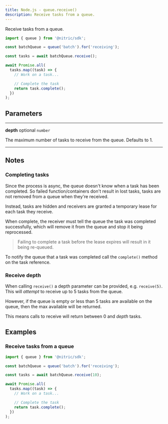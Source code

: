 ```yaml
---
title: Node.js - queue.receive()
description: Receive tasks from a queue.
---
```


Receive tasks from a queue.

```javascript
import { queue } from '@nitric/sdk';

const batchQueue = queue('batch').for('receiving');

const tasks = await batchQueue.receive();

await Promise.all(
  tasks.map((task) => {
    // Work on a task...

    // Complete the task
    return task.complete();
  })
);
```

## Parameters

---

**depth** optional `number`

The maximum number of tasks to receive from the queue. Defaults to 1.

---

## Notes

### Completing tasks

Since the process is async, the queue doesn't know when a task has been completed. So failed function/containers don't result in lost tasks, tasks are not removed from a queue when they're received.

Instead, tasks are hidden and receivers are granted a temporary lease for each task they receive.

When complete, the receiver must tell the queue the task was completed successfully, which will remove it from the queue and stop it being reprocessed.

> Failing to complete a task before the lease expires will result in it being re-queued.

To notify the queue that a task was completed call the `complete()` method on the task reference.

### Receive depth

When calling `receive()` a depth parameter can be provided, e.g. `receive(5)`. This will _attempt_ to receive up to 5 tasks from the queue.

However, if the queue is empty or less than 5 tasks are available on the queue, then the max available will be returned.

This means calls to receive will return between 0 and _depth_ tasks.

## Examples

### Receive tasks from a queue

```javascript
import { queue } from '@nitric/sdk';

const batchQueue = queue('batch').for('receiving');

const tasks = await batchQueue.receive(10);

await Promise.all(
  tasks.map((task) => {
    // Work on a task...

    // Complete the task
    return task.complete();
  })
);
```
